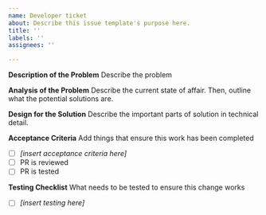 ```yaml
---
name: Developer ticket
about: Describe this issue template's purpose here.
title: ''
labels: ''
assignees: ''

---
```


**Description of the Problem**
Describe the problem

**Analysis of the Problem**
Describe the current state of affair. Then, outline what the potential solutions are.

**Design for the Solution**
Describe the important parts of solution in technical detail.

**Acceptance Criteria**
Add things that ensure this work has been completed
- [ ] _[insert acceptance criteria here]_
- [ ] PR is reviewed
- [ ] PR is tested

**Testing Checklist**
What needs to be tested to ensure this change works 
- [ ] _[insert testing here]_

